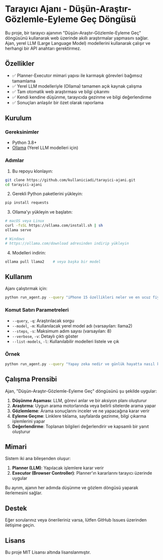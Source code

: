 # Tarayıcı Ajanı - Düşün-Araştır-Gözlemle-Eyleme Geç Döngüsü

Bu proje, bir tarayıcı ajanının "Düşün-Araştır-Gözlemle-Eyleme Geç" döngüsünü kullanarak web üzerinde akıllı araştırmalar yapmasını sağlar. Ajan, yerel LLM (Large Language Model) modellerini kullanarak çalışır ve herhangi bir API anahtarı gerektirmez.

## Özellikler

- ✅ Planner-Executor mimari yapısı ile karmaşık görevleri bağımsız tamamlama
- ✅ Yerel LLM modelleriyle (Ollama) tamamen açık kaynak çalışma
- ✅ Tam otomatik web araştırması ve bilgi çıkarımı
- ✅ Kendi kendine düşünme, tarayıcıda gezinme ve bilgi değerlendirme
- ✅ Sonuçları anlaşılır bir özet olarak raporlama

## Kurulum

### Gereksinimler

- Python 3.8+
- [Ollama](https://ollama.com/download) (Yerel LLM modelleri için)

### Adımlar

1. Bu repoyu klonlayın:

```bash
git clone https://github.com/kullaniciadi/tarayici-ajani.git
cd tarayici-ajani
```

2. Gerekli Python paketlerini yükleyin:

```bash
pip install requests
```

3. Ollama'yı yükleyin ve başlatın:

```bash
# macOS veya Linux
curl -fsSL https://ollama.com/install.sh | sh
ollama serve

# Windows
# https://ollama.com/download adresinden indirip yükleyin
```

4. Modelleri indirin:

```bash
ollama pull llama2    # veya başka bir model
```

## Kullanım

Ajanı çalıştırmak için:

```bash
python run_agent.py --query "iPhone 15 özellikleri neler ve en ucuz fiyatı nedir?"
```

### Komut Satırı Parametreleri

- `--query`, `-q`: Araştırılacak sorgu
- `--model`, `-m`: Kullanılacak yerel model adı (varsayılan: llama2)
- `--steps`, `-s`: Maksimum adım sayısı (varsayılan: 8)
- `--verbose`, `-v`: Detaylı çıktı göster
- `--list-models`, `-l`: Kullanılabilir modelleri listele ve çık

### Örnek

```bash
python run_agent.py --query "Yapay zeka nedir ve günlük hayatta nasıl kullanılır?" --model mistral --verbose
```

## Çalışma Prensibi

Ajan, "Düşün-Araştır-Gözlemle-Eyleme Geç" döngüsünü şu şekilde uygular:

1. **Düşünme Aşaması**: LLM, görevi anlar ve bir aksiyon planı oluşturur
2. **Araştırma**: Uygun arama motorlarında veya belirli sitelerde arama yapar
3. **Gözlemleme**: Arama sonuçlarını inceler ve ne yapacağına karar verir
4. **Eyleme Geçme**: Linklere tıklama, sayfalarda gezinme, bilgi çıkarma işlemlerini yapar
5. **Değerlendirme**: Toplanan bilgileri değerlendirir ve kapsamlı bir yanıt oluşturur

## Mimari

Sistem iki ana bileşenden oluşur:

1. **Planner (LLM)**: Yapılacak işlemlere karar verir
2. **Executor (Browser Controller)**: Planner'ın kararlarını tarayıcı üzerinde uygular

Bu ayrım, ajanın her adımda düşünme ve gözlem döngüsü yaparak ilerlemesini sağlar.

## Destek

Eğer sorularınız veya önerileriniz varsa, lütfen GitHub Issues üzerinden iletişime geçin.

## Lisans

Bu proje MIT Lisansı altında lisanslanmıştır.
